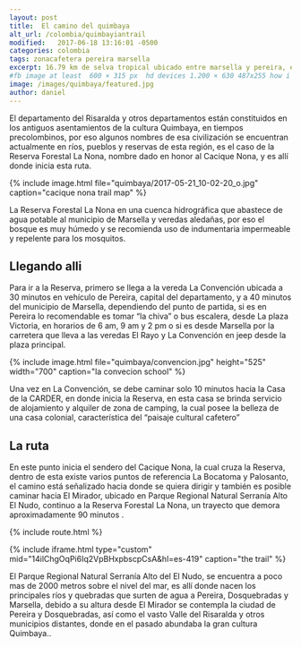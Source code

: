 ```yaml
---
layout: post
title:  El camino del quimbaya
alt_url: /colombia/quimbayiantrail
modified:   2017-06-18 13:16:01 -0500
categories: colombia 
tags: zonacafetera pereira marsella
excerpt: 16.79 km de selva tropical ubicado entre marsella y pereira, este sendero esta lleno de variada vegetacion 🍃 y termina con una hermosa panoramica de la ciudad de pereira 🏞
#fb image at least  600 × 315 px  hd devices 1.200 × 630 487x255 how i see it
image: /images/quimbaya/featured.jpg
author: daniel
---
```


<amp-carousel 
    width="400"
    height="400"
    layout="responsive"
    type="slides"
    autoplay
    delay="2000">
  <amp-img src="{{site.url}}/images/quimbaya/slide3.jpg"
    width="800"
    height="1067"
    alt="another sample image"></amp-img>
  <amp-img src="{{site.url}}/images/quimbaya/slide2.jpg"
    width="690"
    height="762"
    alt="a sample image"></amp-img>
  <amp-img src="{{site.url}}/images/quimbaya/slide1.jpg"
    width="800"
    height="1067"
    alt="another sample image"></amp-img>
    <amp-img src="{{site.url}}/images/quimbaya/slide4.jpg"
    width="800"
    height="1067"
    alt="another sample image"></amp-img>
</amp-carousel>

El departamento del Risaralda y otros departamentos están constituidos en los antiguos asentamientos de la cultura Quimbaya, en tiempos precolombinos, por eso algunos nombres de esa civilización se encuentran actualmente en ríos, pueblos y reservas de esta región, es el caso de la Reserva Forestal La Nona, nombre dado en honor al Cacique Nona, y es allí donde inicia esta ruta.
 
 {% include image.html 
   file="quimbaya/2017-05-21_10-02-20_o.jpg" 
   caption="cacique nona trail map"
%} 

La Reserva Forestal La Nona en una cuenca hidrográfica que abastece de agua potable al municipio de Marsella y veredas aledañas, por eso el bosque es muy húmedo y se recomienda uso de indumentaria impermeable y repelente para los mosquitos.  

 
## Llegando alli
 
Para ir a la Reserva, primero se llega a la vereda La Convención ubicada a 30 minutos en vehículo de Pereira, capital del departamento, y a 40 minutos del municipio de Marsella, dependiendo del punto de partida, si es en Pereira lo recomendable es tomar “la chiva” o bus escalera, desde La plaza Victoria, en horarios de 6 am, 9 am y 2 pm o si es desde Marsella por la carretera que lleva a las veredas El Rayo y La Convención en jeep desde la plaza principal.

{% include image.html 
    file="quimbaya/convencion.jpg"
    height="525" 
    width="700"
    caption="la convecion school"
%} 

Una vez en La Convención, se debe caminar solo 10 minutos hacia la Casa de la CARDER, en donde inicia la Reserva, en esta casa se brinda servicio de alojamiento y alquiler de zona de camping, la cual posee la belleza de una casa colonial, característica del “paisaje cultural cafetero”

## La ruta
En este punto inicia el sendero del Cacique Nona, la cual cruza la Reserva, dentro de esta existe varios puntos de referencia La Bocatoma y Palosanto, el camino está señalizado hacia donde se quiera dirigir y también es posible caminar hacia El Mirador, ubicado en Parque Regional Natural Serranía Alto El Nudo, continuo a la Reserva Forestal La Nona, un trayecto que demora aproximadamente 90 minutos .

{% include route.html %} 

{% include iframe.html
    type="custom"
    mid="14ilChgOqPi6Iq2VpBHxpbscpCsA&hl=es-419"
    caption="the trail"
%}


El Parque Regional Natural Serranía Alto del El Nudo, se encuentra a poco mas de 2000 metros sobre el nivel del mar, es allí donde nacen los principales ríos y quebradas que surten de agua a Pereira, Dosquebradas y Marsella, debido a su altura desde El Mirador se contempla la ciudad de Pereira y Dosquebradas, así como el vasto Valle del Risaralda y otros municipios distantes, donde en el pasado abundaba la gran cultura Quimbaya.. 


 




[quimbaya-wikipedia]: https://en.wikipedia.org/wiki/Quimbaya_civilization



